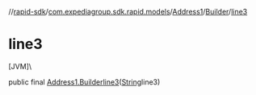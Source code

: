 //[rapid-sdk](../../../../index.md)/[com.expediagroup.sdk.rapid.models](../../index.md)/[Address1](../index.md)/[Builder](index.md)/[line3](line3.md)

# line3

[JVM]\

public final [Address1.Builder](index.md)[line3](line3.md)([String](https://docs.oracle.com/javase/8/docs/api/java/lang/String.html)line3)
